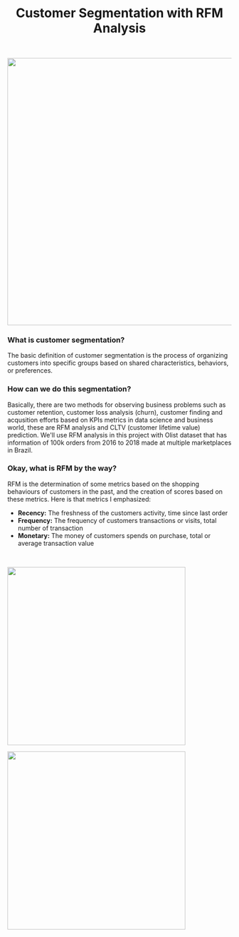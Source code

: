 <h1 align="center">
  Customer Segmentation with RFM Analysis
</h1>
</br>
<p align="center">
<img src="https://d35fo82fjcw0y8.cloudfront.net/2018/03/01013508/Incontent_image.png" width="600"/>
</p>

<h3>What is customer segmentation?</h3>
<p>
The basic definition of customer segmentation is the process of organizing customers into specific groups based on shared characteristics, behaviors, or preferences.  
</p>
<h3>How can we do this segmentation?</h3>
<p>
Basically, there are two methods for observing business problems such as customer retention, customer loss analysis (churn), customer finding and acqusition efforts based on KPIs metrics in data science and business world, these are RFM analysis and CLTV (customer lifetime value) prediction. We'll use RFM analysis in this project with Olist dataset that has information of 100k orders from 2016 to 2018 made at multiple marketplaces in Brazil.
</p>
<h3>Okay, what is RFM by the way?</h3>
<p>
RFM is the determination of some metrics based on the shopping behaviours of customers in the past, and the creation of scores based on these metrics. Here is that metrics I emphasized:
</p>
<ul>
  <li><strong>Recency:</strong> The freshness of the customers activity, time since last order</li>
  <li><strong>Frequency:</strong> The frequency of customers transactions or visits, total number of transaction</li>
  <li><strong>Monetary:</strong> The money of customers spends on purchase, total or average transaction value </li>
</ul>
</br>
<p>
<img src="https://www.perceptive.co.nz/hs-fs/hubfs/Perceptive_Resources/Campaign_13/Blog_images/C13-Blog2-RFM-modelling.png?width=830&name=C13-Blog2-RFM-modelling.png" width="400"/>
</p>
<p>
<img src="https://www.saksoft.com/wp-content/uploads/2020/01/creating-buyer-personas.jpg
" width="400"/>
</p>


